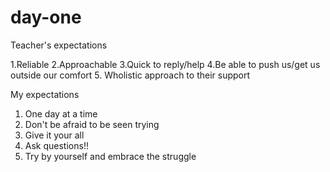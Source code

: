 # day-one
Teacher's expectations

1.Reliable
2.Approachable
3.Quick to reply/help
4.Be able to push us/get us outside our comfort
5. Wholistic approach to their support

My expectations

1. One day at a time
2. Don't be afraid to be seen trying
3. Give it your all
4. Ask questions!!
5. Try by yourself and embrace the struggle

